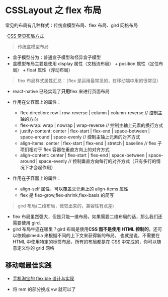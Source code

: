 # CSSLayout 之 flex 布局

常见的布局有几种样式：传统盒模型布局、flex 布局、gird 网格布局

-[CSS 常见布局方式](https://juejin.im/post/599970f4518825243a78b9d5)

> 传统盒模型布局

- 盒子模型分为：普通盒子模型和怪异盒子模型
- 盒模型布局主要是使用 display 属性（文档流布局） + position 属性（定位布局） + float 属性（浮动布局）

> flex 布局样式属性汇总：（flex 是运用最常见的，在移动端中用的很常见）

- react-native 已经实现了**只用**flex 来进行页面布局

- 作用在父容器上的属性：

  - flex-direction: row | row-reverse | column | column-reverse // 控制主轴的方向
  - flex-wrap: wrap | nowrap | wrap-reverse // 控制主轴上元素的换行方式
  - justify-content: center | flex-start | flex-end | space-between | space-around | space-evenly // 控制主轴上元素的对齐方式
  - align-items: center | flex-start | flex-end | stretch | baseline // flex 子项们相对于 flex 容器在垂直方向上的对齐方式
  - align-content: center | flex-start | flex-end | space-between | space-around | space-evenly // 控制垂直方向每行的对齐方式（只有多行的情况下才会起作用）

- 作用在子容器上的属性：
  - align-self 属性，可以覆盖父元素上的 align-items 属性
  - flex 是 flex-grow,flex-shrink,flex-basis 的简写

> gird 布局(二维布局，微软出来的，兼容性有点差)

- flex 布局虽然强大，但是只能一维布局，如果需要二维布局的话，那么我们还需要使用 gird.
- gird 布局牛逼在哪里？gird 布局是使用**CSS 而不是使用 HTML 控制的**，还可以依赖@media 来根据不同的上下文来获得新的布局。
  也就是说，不需要在 HTML 中使用特定的标签布局，所有的布局都是在 CSS 中完成的，你可以随意定义你的 grid 网格

## 移动端最佳实践

- [手机淘宝的 flexible 设计与实现](http://www.html-js.com/article/2402)

- 将 rem 的部分换成 vw 就可以了

